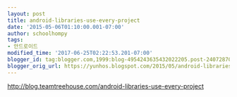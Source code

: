 ```yaml
---
layout: post
title: android-libraries-use-every-project
date: '2015-05-06T01:10:00.001-07:00'
author: schoolhompy
tags:
- 안드로이드
modified_time: '2017-06-25T02:22:53.201-07:00'
blogger_id: tag:blogger.com,1999:blog-4954243635432022205.post-2407287061064845835
blogger_orig_url: https://yunhos.blogspot.com/2015/05/android-libraries-use-every-project_6.html
---
```


http://blog.teamtreehouse.com/android-libraries-use-every-project